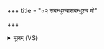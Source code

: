 +++
title = "०२ सबन्धुश्चासबन्धुश्च यो"

+++
<details><summary>मूलम् (VS)</summary>

सब॑न्धु॒श्चास॑बन्धुश्च॒ यो अ॒स्माँ अ॑भि॒दास॑ति। तेषां॒ सा वृ॒क्षाणा॑मिवा॒हं भू॑यासमुत्त॒मः ॥
</details>